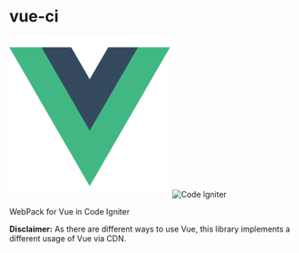 # vue-ci

![Vue](https://raw.githubusercontent.com/github/explore/80688e429a7d4ef2fca1e82350fe8e3517d3494d/topics/vue/vue.png)
![Code Igniter](https://cdn.worldvectorlogo.com/logos/codeigniter.svg)

WebPack for Vue in Code Igniter

__Disclaimer:__ As there are different ways to use Vue, this library implements a different usage of Vue via CDN.

